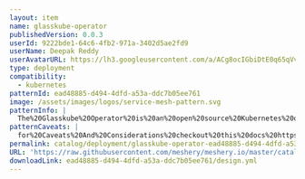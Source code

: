 ```yaml
---
layout: item
name: glasskube-operator
publishedVersion: 0.0.3
userId: 9222bde1-64c6-4fb2-971a-3402d5ae2fd9
userName: Deepak Reddy
userAvatarURL: https://lh3.googleusercontent.com/a/ACg8ocIGbiDtE0q65qVvAUdzHw8Qky81rM0kSAknIqbgysfDCw=s96-c
type: deployment
compatibility:
  - kubernetes
patternId: ead48885-d494-4dfd-a53a-ddc7b05ee761
image: /assets/images/logos/service-mesh-pattern.svg
patternInfo: |
  The%20Glasskube%20Operator%20is%20an%20open%20source%20Kubernetes%20operator%20that%20aims%20to%20simplify%20the%20deployment%20and%20maintenance%20of%20various%20popular%20open%20source%20tools.%20Each%20tool%20is%20represented%20by%20a%20new%20Kubernetes%20custom%20resource%20definition%20(CRD)%20and%20most%20user-facing%20configuration%20parameters%20are%20available%20via%20that%20CRD.%20philosophy%20is%20to%20emphasize%20ease-of-use%20and%20strong%20defaults%20over%20rich%20configuration.%20configurations%20are%20designed%20to%20cover%20as%20many%20use-cases%20as%20possible%20with%20minimal%20user%20configuration.
patternCaveats: |
  for%20Caveats%20And%20Considerations%20checkout%20this%20docs%20https%3A%2F%2Fglasskube.eu%2Fdocs%2Fgetting-started%2Fsettings%2F
permalink: catalog/deployment/glasskube-operator-ead48885-d494-4dfd-a53a-ddc7b05ee761.html
URL: 'https://raw.githubusercontent.com/meshery/meshery.io/master/catalog/ead48885-d494-4dfd-a53a-ddc7b05ee761/0.0.3/design.yml'
downloadLink: ead48885-d494-4dfd-a53a-ddc7b05ee761/design.yml
---
```

